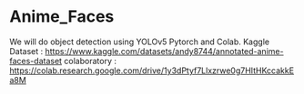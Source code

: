 # Anime_Faces
We will do object detection using YOLOv5 Pytorch and Colab. 
Kaggle Dataset : https://www.kaggle.com/datasets/andy8744/annotated-anime-faces-dataset
colaboratory : https://colab.research.google.com/drive/1y3dPtyf7Llxzrwe0g7HItHKccakkEa8M
